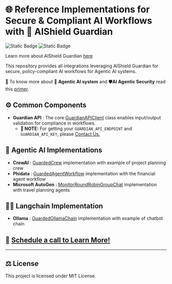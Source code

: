 
# 🌐 Reference Implementations for Secure & Compliant AI Workflows with **🔐 AIShield Guardian** 

![Static Badge](https://img.shields.io/badge/State-Beta-yellow) 
![Static Badge](https://img.shields.io/badge/Notice-Work_in_Progress-blue)



Learn more about AIShield Guardian [here](https://www.boschaishield.com/aishield-guardian/)

This repository provides all integrations leveraging AIShield Guardian for secure, policy-compliant AI workflows for Agentic AI systems.

📜 To know more about 🤖  **Agentic AI system** and 🛡️**AI Agentic Security** read this [primer](LearnAgenticAISecurity/agentic_ai_security.md).

## ⚙️ Common Components

- **Guardian API** : The core [GuardianAPIClient](guardian_api.py) class enables input/output validation for compliance in workflows.
    - **📝 NOTE:** For getting your `GUARDIAN_API_ENDPOINT` and `GUARDIAN_API_KEY`, please [Contact Us.](mailto:contact.aishield@bosch.com?subject=Request%20for%20Guardian%20API%20key&body=Hello,%0D%0A%0D%0AI%20want%20to%20use%20Guardian%20API%20for%20my%20agentic%20workflow.%20Could%20you%20please%20provide%20me%20an%20API%20key.%0D%0A%0D%0AName:%0D%0AGithub%20profile%20or%20LinkedIn%20profile:%0D%0AIntended%20use:%0D%0AAgentic%20AI%20Framework:%0D%0A)

## 🤖 Agentic AI Implementations

- **CrewAI** : [GuardedCrew](AgentAI/Crewai_Agent_Example) implementation with example of project planning crew
- **Phidata** : [GuardedAgentWorkflow](AgentAI/PhiData_Agent_Examples) implementation with the financial agent workflow
- **Microsoft AutoGen** : [MonitorRoundRobinGroupChat](AgentAI/Microsoft_Autogen_Example) implementation with travel planning agents

## 🦜️🔗 Langchain Implementation

- **Ollama** : [GuardedOllamaChain](Langchain/Ollama_Simplechain_guardian) implementation with example of chatbot chain

## 📅 **[Schedule a call to Learn More!](https://share-eu1.hsforms.com/1er3vym0FRA-r_B2ZnG5OWQffb9n?__hstc=138249519.4d817d58bf2f28287881f1a4495c2daa.1682320777326.1688113936277.1688634393681.37&__hssc=138249519.1.1688634393681&__hsfp=524412920)**

---

## ⚖️ License

This project is licensed under MIT License.

